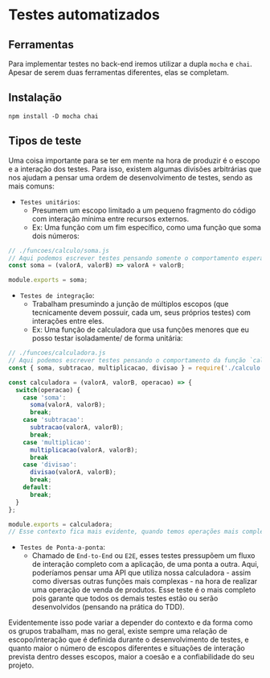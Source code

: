 # Testes automatizados
## Ferramentas
Para implementar testes no back-end iremos utilizar a dupla `mocha` e `chai`. Apesar de serem duas ferramentas diferentes, elas se completam.


## Instalação
```
npm install -D mocha chai
```


## Tipos de teste
Uma coisa importante para se ter em mente na hora de produzir é o escopo e a interação dos testes. Para isso, existem algumas divisões arbitrárias que nos ajudam a pensar uma ordem de desenvolvimento de testes, sendo as mais comuns:
- `Testes unitários`: 
  - Presumem um escopo limitado a um pequeno fragmento do código com interação mínima entre recursos externos.
  - Ex: Uma função com um fim específico, como uma função que soma dois números:
```js
// ./funcoes/calculo/soma.js
// Aqui podemos escrever testes pensando somente o comportamento esperado para função `soma`
const soma = (valorA, valorB) => valorA + valorB;

module.exports = soma;
```

- `Testes de integração`:
  - Trabalham presumindo a junção de múltiplos escopos (que tecnicamente devem possuir, cada um, seus próprios testes) com interações entre eles.
  - Ex: Uma função de calculadora que usa funções menores que eu posso testar isoladamente/ de forma unitária:
```js
// ./funcoes/calculadora.js
// Aqui podemos escrever testes pensando o comportamento da função `calculadora` que presume o bom comportamento das funções que integram ela: `soma`, `subtracao`, `multiplicacao`, `divisao`
const { soma, subtracao, multiplicacao, divisao } = require('./calculo');

const calculadora = (valorA, valorB, operacao) => {
  switch(operacao) {
    case 'soma':
      soma(valorA, valorB);
      break;
    case 'subtracao':
      subtracao(valorA, valorB);
      break;
    case 'multiplicao':
      multiplicacao(valorA, valorB);
      break
    case 'divisao':
      divisao(valorA, valorB);
      break;
    default:
      break;
  }
};

module.exports = calculadora;
// Esse contexto fica mais evidente, quando temos operações mais complexas nos nossos testes, como operações que envolvem leitura de arquivos e consultas no banco de dados para composição de informações
```

- `Testes de Ponta-a-ponta`:
  -  Chamado de `End-to-End` ou  `E2E`, esses testes pressupõem um fluxo de interação completo com a aplicação, de uma ponta a outra. Aqui, poderíamos pensar uma API que utiliza nossa calculadora - assim como diversas outras funções mais complexas - na hora de realizar uma operação de venda de produtos. Esse teste é o mais completo pois garante que todos os demais testes estão ou serão desenvolvidos (pensando na prática do TDD).

Evidentemente isso pode variar a depender do contexto e da forma como os grupos trabalham, mas no geral, existe sempre uma relação de escopo/interação que é definida durante o desenvolvimento de testes, e quanto maior o número de escopos diferentes e situações de interação prevista dentro desses escopos, maior a coesão e a confiabilidade do seu projeto.